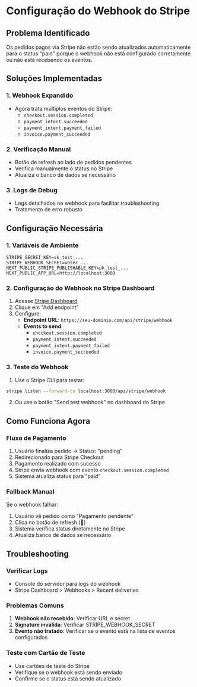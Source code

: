 # Configuração do Webhook do Stripe

## Problema Identificado

Os pedidos pagos via Stripe não estão sendo atualizados automaticamente para o status "paid" porque o webhook não está configurado corretamente ou não está recebendo os eventos.

## Soluções Implementadas

### 1. Webhook Expandido

- Agora trata múltiplos eventos do Stripe:
  - `checkout.session.completed`
  - `payment_intent.succeeded`
  - `payment_intent.payment_failed`
  - `invoice.payment_succeeded`

### 2. Verificação Manual

- Botão de refresh ao lado de pedidos pendentes
- Verifica manualmente o status no Stripe
- Atualiza o banco de dados se necessário

### 3. Logs de Debug

- Logs detalhados no webhook para facilitar troubleshooting
- Tratamento de erro robusto

## Configuração Necessária

### 1. Variáveis de Ambiente

```env
STRIPE_SECRET_KEY=sk_test_...
STRIPE_WEBHOOK_SECRET=whsec_...
NEXT_PUBLIC_STRIPE_PUBLISHABLE_KEY=pk_test_...
NEXT_PUBLIC_APP_URL=http://localhost:3000
```

### 2. Configuração do Webhook no Stripe Dashboard

1. Acesse [Stripe Dashboard](https://dashboard.stripe.com/webhooks)
2. Clique em "Add endpoint"
3. Configure:
   - **Endpoint URL**: `https://seu-dominio.com/api/stripe/webhook`
   - **Events to send**:
     - `checkout.session.completed`
     - `payment_intent.succeeded`
     - `payment_intent.payment_failed`
     - `invoice.payment_succeeded`

### 3. Teste do Webhook

1. Use o Stripe CLI para testar:

```bash
stripe listen --forward-to localhost:3000/api/stripe/webhook
```

2. Ou use o botão "Send test webhook" no dashboard do Stripe

## Como Funciona Agora

### Fluxo de Pagamento

1. Usuário finaliza pedido → Status: "pending"
2. Redirecionado para Stripe Checkout
3. Pagamento realizado com sucesso
4. Stripe envia webhook com evento `checkout.session.completed`
5. Sistema atualiza status para "paid"

### Fallback Manual

Se o webhook falhar:

1. Usuário vê pedido como "Pagamento pendente"
2. Clica no botão de refresh (🔄)
3. Sistema verifica status diretamente no Stripe
4. Atualiza banco de dados se necessário

## Troubleshooting

### Verificar Logs

- Console do servidor para logs do webhook
- Stripe Dashboard > Webhooks > Recent deliveries

### Problemas Comuns

1. **Webhook não recebido**: Verificar URL e secret
2. **Signature inválida**: Verificar STRIPE_WEBHOOK_SECRET
3. **Evento não tratado**: Verificar se o evento está na lista de eventos configurados

### Teste com Cartão de Teste

- Use cartões de teste do Stripe
- Verifique se o webhook está sendo enviado
- Confirme se o status está sendo atualizado
